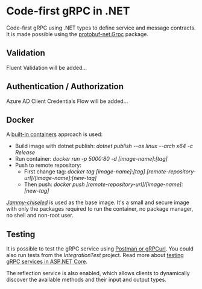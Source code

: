 # Code-first gRPC in .NET

Code-first gRPC using .NET types to define service and message contracts.
It is made possible using the [protobuf-net.Grpc](https://protobuf-net.github.io/protobuf-net.Grpc/) package.

## Validation

Fluent Validation will be added...

## Authentication / Authorization

Azure AD Client Credentials Flow will be added...

## Docker

A [built-in containers](https://learn.microsoft.com/en-us/dotnet/core/docker/publish-as-container) approach is used:

- Build image with dotnet publish: _dotnet publish --os linux --arch x64 -c Release_
- Run container: _docker run -p 5000:80 -d [image-name]:[tag]_
- Push to remote repository: 
  - First change tag: _docker tag [image-name]:[tag] [remote-repository-url]/[image-name]:[new-tag]_
  - Then push: _docker push [remote-repository-url]/[image-name]:[new-tag]_

[_Jammy-chiseled_](https://github.com/dotnet/dotnet-docker/blob/ad733d1665b76ca944213fbce779922c39466a54/src/aspnet/7.0/jammy-chiseled/amd64/Dockerfile) is used as the base image.
It's a small and secure image with only the packages required to run the container, no package manager, no shell and non-root user.

## Testing

It is possible to test the gRPC service using [Postman or gRPCurl](https://learn.microsoft.com/en-us/aspnet/core/grpc/test-tools?view=aspnetcore-7.0).
You could also run tests from the _IntegrationTest_ project. Read more about [testing gRPC services in ASP.NET Core](https://learn.microsoft.com/en-us/aspnet/core/grpc/test-services?view=aspnetcore-7.0).

The reflection service is also enabled, which allows clients to dynamically discover the available methods and their input and output types.

